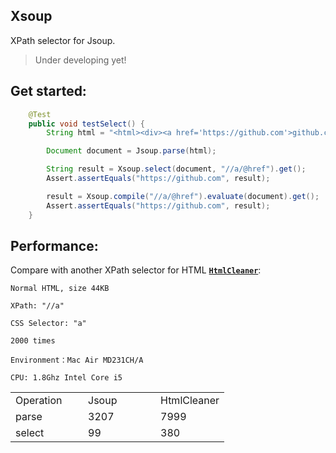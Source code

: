 Xsoup
----
XPath selector for Jsoup.

>Under developing yet!

## Get started:

```java
    @Test
    public void testSelect() {
        String html = "<html><div><a href='https://github.com'>github.com</a></div></html>";

        Document document = Jsoup.parse(html);

        String result = Xsoup.select(document, "//a/@href").get();
        Assert.assertEquals("https://github.com", result);

        result = Xsoup.compile("//a/@href").evaluate(document).get();
        Assert.assertEquals("https://github.com", result);
    }
```

## Performance:

Compare with another XPath selector for HTML [**`HtmlCleaner`**](http://htmlcleaner.sourceforge.net/):

	Normal HTML, size 44KB
	
	XPath: "//a"
	
	CSS Selector: "a"
	
	2000 times

	Environment：Mac Air MD231CH/A 

	CPU: 1.8Ghz Intel Core i5
	


<table>
    <tr>
        <td width="100">Operation</td>
        <td width="100">Jsoup</td>
        <td>HtmlCleaner</td>
    </tr>
    <tr>
        <td>parse</td>
        <td>3207</td>
        <td>7999</td>
    </tr>
    <tr>
        <td>select</td>
        <td>99</td>
        <td>380</td>
    </tr>
</table>
